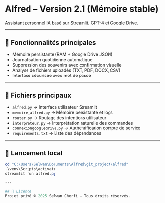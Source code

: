 # Alfred – Version 2.1 (Mémoire stable)

Assistant personnel IA basé sur Streamlit, GPT-4 et Google Drive.

---

## 🚀 Fonctionnalités principales
- Mémoire persistante (RAM + Google Drive JSON)
- Journalisation quotidienne automatique
- Suppression des souvenirs avec confirmation visuelle
- Analyse de fichiers uploadés (TXT, PDF, DOCX, CSV)
- Interface sécurisée avec mot de passe

---

## 🧠 Fichiers principaux
- `alfred.py` → Interface utilisateur Streamlit
- `memoire_alfred.py` → Mémoire persistante et logs
- `router.py` → Routage des intentions utilisateur
- `interpreteur.py` → Interprétation naturelle des commandes
- `connexiongoogledrive.py` → Authentification compte de service
- `requirements.txt` → Liste des dépendances

---

## 🔧 Lancement local
```powershell
cd "C:\Users\Selwan\Documents\Alfred\git_project\alfred"
.\venv\Scripts\activate
streamlit run alfred.py

---

## 📄 Licence
Projet privé © 2025 Selwan Cherfi – Tous droits réservés.

